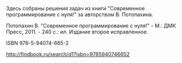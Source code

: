 Здесь собраны решения задач из книги "Современное программирование с нуля!" за авторством В. Потопахина.

Потопахин В. 
"Современное программирование с нуля!" - М.: ДМК Пресс, 2011. - 240 с.: ил. 
Издание второе исправленное.

ISBN 978-5-94074-665-2

http://findbook.ru/search/d1?isbn=9785940746652